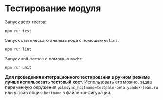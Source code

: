 # Тестирование модуля

Запуск всех тестов:

```bash
npm run test
```

Запуск статического анализа кода с помощью `eslint`:

```bash
npm run lint
```

Запуск unit-тестов с помощью `mocha`:

```bash
npm run unit
```

**Для проведения интеграционного тестирования в ручном режиме лучше использовать тестовый хост.**
Использовать его можно, задав переменную окружения `palmsync_hostname=testpalm-beta.yandex-team.ru` или указав опцию `hostname` в файле конфигурации.
